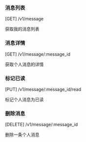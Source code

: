 ### 消息列表

[GET] /v1/message

获取我的消息列表

### 消息详情

[GET] /v1/message/:message_id

获取个人消息的详情

### 标记已读

[PUT] /v1/message/:message_id/read

标记个人消息为已读

### 删除消息

[DELETE] /v1/message/:message_id

删除一条个人消息
